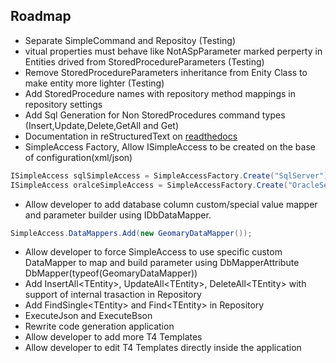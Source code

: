 ## Roadmap
- Separate SimpleCommand and Repositoy (Testing)
- vitual properties must behave like NotASpParameter marked perperty in Entities drived from StoredProcedureParameters (Testing)
- Remove StoredProcedureParameters inheritance from Enity Class to make entity more lighter (Testing)
- Add StoredProcedure names with repository method mappings in repository settings
- Add Sql Generation for Non StoredProcedures command types (Insert,Update,Delete,GetAll and Get)
- Documentation in reStructuredText on [readthedocs](https://readthedocs.org/)
- SimpleAccess Factory, Allow ISimpleAccess to be created on the base of configuration(xml/json)
```C#
ISimpleAccess sqlSimpleAccess = SimpleAccessFactory.Create("SqlServer")
ISimpleAccess oralceSimpleAccess = SimpleAccessFactory.Create("OracleServer")
```
- Allow developer to add database column custom/special value mapper and parameter builder using IDbDataMapper.
```C#
SimpleAccess.DataMappers.Add(new GeomaryDataMapper());
```
- Allow developer to force SimpleAccess to use specific custom DataMapper to map and build parameter using DbMapperAttribute DbMapper(typeof(GeomaryDataMapper)) 
- Add InsertAll\<TEntity\>, UpdateAll\<TEntity\>, DeleteAll\<TEntity\> with support of internal trasaction in Repository
- Add FindSingle\<TEntity\> and  Find\<TEntity\> in Repository
- ExecuteJson and ExecuteBson
- Rewrite code generation application
 - Allow developer to add more T4 Templates
 - Allow developer to edit T4 Templates directly inside the application

